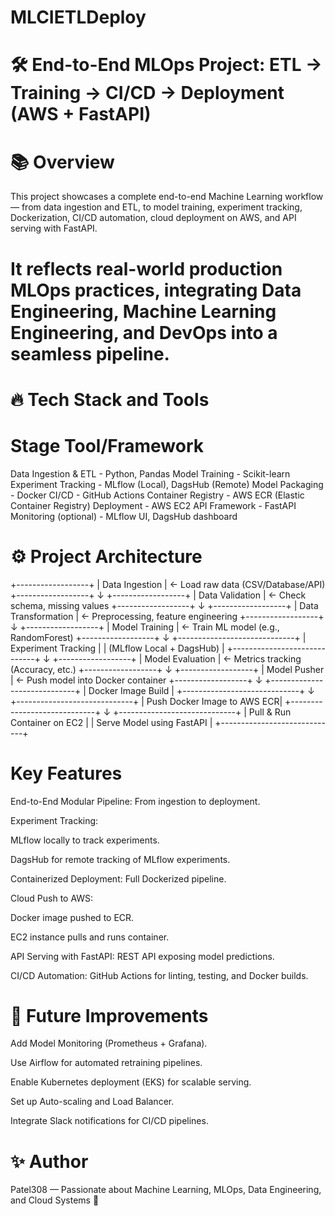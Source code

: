 # MLCIETLDeploy 
# 🛠️ End-to-End MLOps Project: ETL → Training → CI/CD → Deployment (AWS + FastAPI)
# 📚 Overview
This project showcases a complete end-to-end Machine Learning workflow — from data ingestion and ETL, to model training, experiment tracking, Dockerization, CI/CD automation, cloud deployment on AWS, and API serving with FastAPI.

# It reflects real-world production MLOps practices, integrating Data Engineering, Machine Learning Engineering, and DevOps into a seamless pipeline.

# 🔥 Tech Stack and Tools

# Stage      	                      Tool/Framework
Data Ingestion & ETL        -    	Python, Pandas
Model Training	       -           Scikit-learn
Experiment Tracking	     -         MLflow (Local), DagsHub (Remote)
Model Packaging            -     	Docker
CI/CD                 -          	GitHub Actions
Container Registry      -        	AWS ECR (Elastic Container Registry)
Deployment	   -                   AWS EC2
API Framework            -       	FastAPI
Monitoring (optional)     -        MLflow UI, DagsHub dashboard


# ⚙️ Project Architecture
+------------------+
|  Data Ingestion   |  <- Load raw data (CSV/Database/API)
+------------------+
          ↓
+------------------+
| Data Validation   |  <- Check schema, missing values
+------------------+
          ↓
+------------------+
| Data Transformation | <- Preprocessing, feature engineering
+------------------+
          ↓
+------------------+
| Model Training   |  <- Train ML model (e.g., RandomForest)
+------------------+
          ↓
+-----------------------------+
| Experiment Tracking         |
| (MLflow Local + DagsHub)     |
+-----------------------------+
          ↓
+------------------+
| Model Evaluation  | <- Metrics tracking (Accuracy, etc.)
+------------------+
          ↓
+------------------+
| Model Pusher     | <- Push model into Docker container
+------------------+
          ↓
+-----------------------------+
| Docker Image Build          |
+-----------------------------+
          ↓
+-----------------------------+
| Push Docker Image to AWS ECR|
+-----------------------------+
          ↓
+-----------------------------+
| Pull & Run Container on EC2 |
| Serve Model using FastAPI   |
+-----------------------------+


# Key Features
End-to-End Modular Pipeline: From ingestion to deployment.

Experiment Tracking:

MLflow locally to track experiments.

DagsHub for remote tracking of MLflow experiments.

Containerized Deployment: Full Dockerized pipeline.

Cloud Push to AWS:

Docker image pushed to ECR.

EC2 instance pulls and runs container.

API Serving with FastAPI: REST API exposing model predictions.

CI/CD Automation: GitHub Actions for linting, testing, and Docker builds.


# 🧠 Future Improvements
Add Model Monitoring (Prometheus + Grafana).

Use Airflow for automated retraining pipelines.

Enable Kubernetes deployment (EKS) for scalable serving.

Set up Auto-scaling and Load Balancer.

Integrate Slack notifications for CI/CD pipelines.

# ✨ Author
Patel308 — Passionate about Machine Learning, MLOps, Data Engineering, and Cloud Systems 🚀

